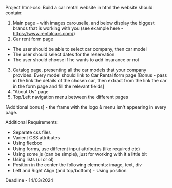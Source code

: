Project html-css:
Build a car rental website in html
the website should contain:
1) Main page - with images carouselle, and below display the biggest brands that is working with you (see example here - https://www.rentalcars.com/)
2) Car rent form page
  - The user should be able to select car company, then car model
  - The user should select dates for the reservation
  - The user should choose if he wants to add insurance or not
3) Catalog page, presenting all the car models that your company provides. Every model should link to Car Rental form page
[Bonus - pass in the link the details of the chosen car, then extract from the link the car in the form page and fill the relevant fields]
4) "About Us" page
5) Top/Left navigation menu between the different pages

[Additional bonus] - the frame with the logo & menu isn't appearing in every page.

Additional Requirements:
- Separate css files
- Varient CSS attributes
- Using flexbox
- Using forms, use different input attributes (like required etc)
- Using some js (can be simple), just for working with it a little bit
- Using lists (ul or ol)
- Position in the center the following elements: image, text, div
- Left and Right Align (and top/bottom) - Using position

Deadline - 14/03/2024
